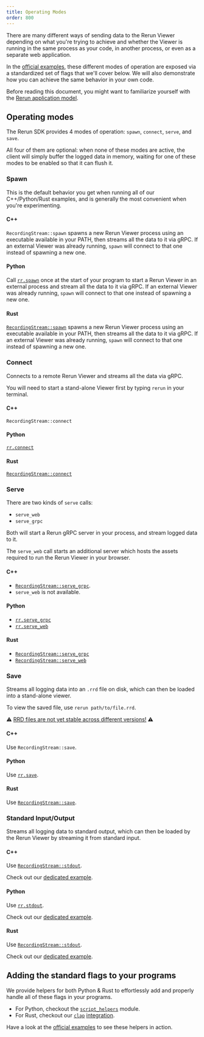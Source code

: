```yaml
---
title: Operating Modes
order: 800
---
```


There are many different ways of sending data to the Rerun Viewer depending on what you're trying to achieve and whether the Viewer is running in the same process as your code, in another process, or even as a separate web application.

In the [official examples](/examples), these different modes of operation are exposed via a standardized set of flags that we'll cover below.
We will also demonstrate how you can achieve the same behavior in your own code.

Before reading this document, you might want to familiarize yourself with the [Rerun application model](../../concepts/app-model.md).

## Operating modes

The Rerun SDK provides 4 modes of operation: `spawn`, `connect`, `serve`, and `save`.

All four of them are optional: when none of these modes are active, the client will simply buffer the logged data in memory, waiting for one of these modes to be enabled so that it can flush it.

### Spawn

This is the default behavior you get when running all of our C++/Python/Rust examples, and is generally the most convenient when you're experimenting.

#### C++
`RecordingStream::spawn` spawns a new Rerun Viewer process using an executable available in your PATH, then streams all the data to it via gRPC. If an external Viewer was already running, `spawn` will connect to that one instead of spawning a new one.

#### Python
Call [`rr.spawn`](https://ref.rerun.io/docs/python/stable/common/initialization_functions/#rerun.spawn) once at the start of your program to start a Rerun Viewer in an external process and stream all the data to it via gRPC. If an external Viewer was already running, `spawn` will connect to that one instead of spawning a new one.

#### Rust
[`RecordingStream::spawn`](https://docs.rs/rerun/latest/rerun/struct.RecordingStream.html#method.spawn) spawns a new Rerun Viewer process using an executable available in your PATH, then streams all the data to it via gRPC. If an external Viewer was already running, `spawn` will connect to that one instead of spawning a new one.


### Connect

Connects to a remote Rerun Viewer and streams all the data via gRPC.

You will need to start a stand-alone Viewer first by typing `rerun` in your terminal.

#### C++
`RecordingStream::connect`

#### Python
[`rr.connect`](https://ref.rerun.io/docs/python/stable/common/initialization_functions/#rerun.connect)

#### Rust
[`RecordingStream::connect`](https://docs.rs/rerun/latest/rerun/struct.RecordingStream.html#method.connect)


### Serve

There are two kinds of `serve` calls:

* `serve_web`
* `serve_grpc`

Both will start a Rerun gRPC server in your process, and stream logged data to it.

The `serve_web` call starts an additional server which hosts the assets required to run the Rerun Viewer in your browser.

#### C++
* [`RecordingStream::serve_grpc`](https://ref.rerun.io/docs/cpp/stable/classrerun_1_1RecordingStream.html).
* `serve_web` is not available.

#### Python
* [`rr.serve_grpc`](https://ref.rerun.io/docs/python/stable/common/initialization_functions/#rerun.serve_grpc?speculative-link)
* [`rr.serve_web`](https://ref.rerun.io/docs/python/stable/common/initialization_functions/#rerun.serve_web)

#### Rust
* [`RecordingStream::serve_grpc`](https://docs.rs/rerun/latest/rerun/struct.RecordingStream.html#method.serve_grpc?speculative-link)
* [`RecordingStream::serve_web`](https://docs.rs/rerun/latest/rerun/struct.RecordingStream.html#method.serve_web?speculative-link)


### Save

Streams all logging data into an `.rrd` file on disk, which can then be loaded into a stand-alone viewer.

To view the saved file, use `rerun path/to/file.rrd`.

⚠️ [RRD files are not yet stable across different versions!](https://github.com/rerun-io/rerun/issues/6410) ⚠️

#### C++
Use `RecordingStream::save`.

#### Python
Use [`rr.save`](https://ref.rerun.io/docs/python/stable/common/initialization_functions/#rerun.save).

#### Rust
Use [`RecordingStream::save`](https://docs.rs/rerun/latest/rerun/struct.RecordingStream.html#method.save).


### Standard Input/Output

Streams all logging data to standard output, which can then be loaded by the Rerun Viewer by streaming it from standard input.

#### C++

Use [`RecordingStream::stdout`](https://ref.rerun.io/docs/cpp/stable/classrerun_1_1RecordingStream.html).

Check out our [dedicated example](https://github.com/rerun-io/rerun/tree/latest/examples/cpp/stdio/main.cpp).

#### Python

Use [`rr.stdout`](https://ref.rerun.io/docs/python/stable/common/initialization_functions/#rerun.stdout).

Check out our [dedicated example](https://github.com/rerun-io/rerun/tree/latest/examples/python/stdio/stdio.py).

#### Rust

Use [`RecordingStream::stdout`](https://docs.rs/rerun/latest/rerun/struct.RecordingStream.html#method.stdout).

Check out our [dedicated example](https://github.com/rerun-io/rerun/tree/latest/examples/rust/stdio/src/main.rs).


## Adding the standard flags to your programs

We provide helpers for both Python & Rust to effortlessly add and properly handle all of these flags in your programs.

- For Python, checkout the [`script_helpers`](https://ref.rerun.io/docs/python/stable/common/script_helpers/) module.
- For Rust, checkout our [`clap`]() [integration](https://docs.rs/rerun/latest/rerun/clap/index.html).

Have a look at the [official examples](/examples) to see these helpers in action.

